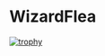 # WizardFlea
[![trophy](https://github-profile-trophy.vercel.app/?username=WizardFlea-ES)](https://github.com/ryo-ma/github-profile-trophy)
